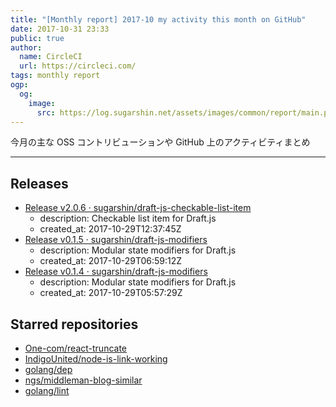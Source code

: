 ```yaml
---
title: "[Monthly report] 2017-10 my activity this month on GitHub"
date: 2017-10-31 23:33
public: true
author:
  name: CircleCI
  url: https://circleci.com/
tags: monthly report
ogp:
  og:
    image:
      src: https://log.sugarshin.net/assets/images/common/report/main.png
---
```


今月の主な OSS コントリビューションや GitHub 上のアクティビティまとめ

***

## Releases

- [Release v2.0.6 · sugarshin/draft-js-checkable-list-item](https://github.com/sugarshin/draft-js-checkable-list-item/releases/tag/v2.0.6)
  - description: Checkable list item for Draft.js
  - created_at: 2017-10-29T12:37:45Z
- [Release v0.1.5 · sugarshin/draft-js-modifiers](https://github.com/sugarshin/draft-js-modifiers/releases/tag/v0.1.5)
  - description: Modular state modifiers for Draft.js
  - created_at: 2017-10-29T06:59:12Z
- [Release v0.1.4 · sugarshin/draft-js-modifiers](https://github.com/sugarshin/draft-js-modifiers/releases/tag/v0.1.4)
  - description: Modular state modifiers for Draft.js
  - created_at: 2017-10-29T05:57:29Z

## Starred repositories

- [One-com/react-truncate](https://github.com/One-com/react-truncate)
- [IndigoUnited/node-is-link-working](https://github.com/IndigoUnited/node-is-link-working)
- [golang/dep](https://github.com/golang/dep)
- [ngs/middleman-blog-similar](https://github.com/ngs/middleman-blog-similar)
- [golang/lint](https://github.com/golang/lint)
